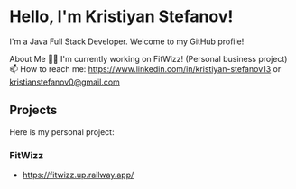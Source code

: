 # Hello, I'm Kristiyan Stefanov!

I'm a Java Full Stack Developer. Welcome to my GitHub profile!

About Me
👨‍💻 I'm currently working on FitWizz! (Personal business project)
📫 How to reach me: https://www.linkedin.com/in/kristiyan-stefanov13 or kristianstefanov0@gmail.com

## Projects
Here is my personal project:

 ### FitWizz
 - https://fitwizz.up.railway.app/


